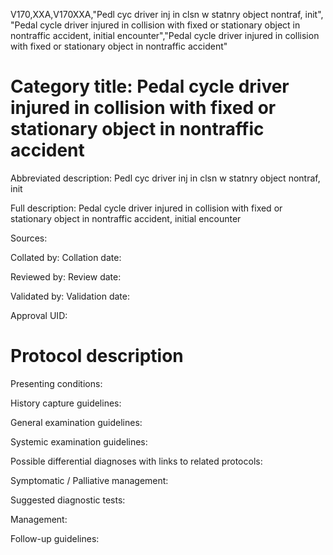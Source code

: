 V170,XXA,V170XXA,"Pedl cyc driver inj in clsn w statnry object nontraf, init", "Pedal cycle driver injured in collision with fixed or stationary object in nontraffic accident, initial encounter","Pedal cycle driver injured in collision with fixed or stationary object in nontraffic accident"
# Category title: Pedal cycle driver injured in collision with fixed or stationary object in nontraffic accident

Abbreviated description: Pedl cyc driver inj in clsn w statnry object nontraf, init

Full description: Pedal cycle driver injured in collision with fixed or stationary object in nontraffic accident, initial encounter

Sources:

Collated by:
Collation date:

Reviewed by:
Review date:

Validated by:
Validation date:

Approval UID:

# Protocol description

Presenting conditions:

History capture guidelines:

General examination guidelines:

Systemic examination guidelines:

Possible differential diagnoses with links to related protocols:

Symptomatic / Palliative management:

Suggested diagnostic tests:

Management:

Follow-up guidelines:
